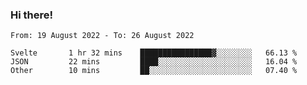 ### Hi there!

<!--START_SECTION:waka-->

```text
From: 19 August 2022 - To: 26 August 2022

Svelte       1 hr 32 mins    ████████████████▓░░░░░░░░   66.13 %
JSON         22 mins         ████░░░░░░░░░░░░░░░░░░░░░   16.04 %
Other        10 mins         ██░░░░░░░░░░░░░░░░░░░░░░░   07.40 %
```

<!--END_SECTION:waka-->
